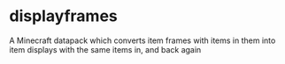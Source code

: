# displayframes
A Minecraft datapack which converts item frames with items in them into item displays with the same items in, and back again
